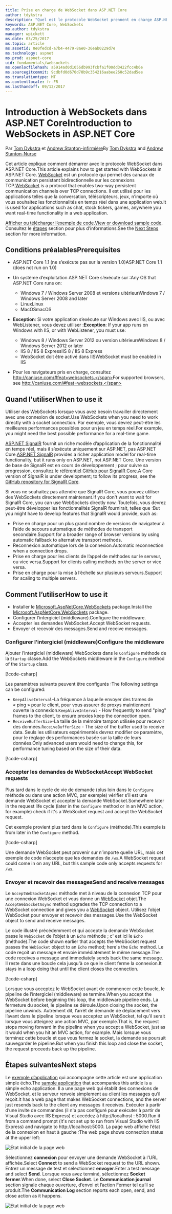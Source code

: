 ```yaml
---
title: Prise en charge de WebSocket dans ASP.NET Core
author: tdykstra
description: "Quel est le protocole WebSocket prennent en charge ASP.NET Core et comment l’utiliser."
keywords: ASP.NET Core, WebSockets
ms.author: tdykstra
manager: wpickett
ms.date: 03/25/2017
ms.topic: article
ms.assetid: 0e0fedcd-a7b4-4479-8ae0-36eab0229d7e
ms.technology: aspnet
ms.prod: aspnet-core
uid: fundamentals/websockets
ms.openlocfilehash: a5914ad0d1056db993fcbfa1f00dd3422fcc4b6e
ms.sourcegitcommit: 9cdbfd0d670d70b9c354216aabee260c52dad5ee
ms.translationtype: MT
ms.contentlocale: fr-FR
ms.lasthandoff: 09/12/2017
---
```

# <a name="introduction-to-websockets-in-aspnet-core"></a><span data-ttu-id="d8e44-104">Introduction à WebSockets dans ASP.NET Core</span><span class="sxs-lookup"><span data-stu-id="d8e44-104">Introduction to WebSockets in ASP.NET Core</span></span>

<span data-ttu-id="d8e44-105">Par [Tom Dykstra](https://github.com/tdykstra) et [Andrew Stanton-infirmière](https://github.com/anurse)</span><span class="sxs-lookup"><span data-stu-id="d8e44-105">By [Tom Dykstra](https://github.com/tdykstra) and [Andrew Stanton-Nurse](https://github.com/anurse)</span></span>

<span data-ttu-id="d8e44-106">Cet article explique comment démarrer avec le protocole WebSocket dans ASP.NET Core.</span><span class="sxs-lookup"><span data-stu-id="d8e44-106">This article explains how to get started with WebSockets in ASP.NET Core.</span></span> <span data-ttu-id="d8e44-107">[WebSocket](https://wikipedia.org/wiki/WebSocket) est un protocole qui permet des canaux de communication persistant bidirectionnelle sur les connexions TCP.</span><span class="sxs-lookup"><span data-stu-id="d8e44-107">[WebSocket](https://wikipedia.org/wiki/WebSocket) is a protocol that enables two-way persistent communication channels over TCP connections.</span></span> <span data-ttu-id="d8e44-108">Il est utilisé pour les applications telles que la conversation, téléscripteurs, jeux, n’importe où vous souhaitez les fonctionnalités en temps réel dans une application web.</span><span class="sxs-lookup"><span data-stu-id="d8e44-108">It is used for applications such as chat, stock tickers, games, anywhere you want real-time functionality in a web application.</span></span>

<span data-ttu-id="d8e44-109">[Afficher ou télécharger l’exemple de code](https://github.com/aspnet/Docs/tree/master/aspnetcore/fundamentals/websockets/sample).</span><span class="sxs-lookup"><span data-stu-id="d8e44-109">[View or download sample code](https://github.com/aspnet/Docs/tree/master/aspnetcore/fundamentals/websockets/sample).</span></span> <span data-ttu-id="d8e44-110">Consultez le [étapes](#next-steps) section pour plus d’informations.</span><span class="sxs-lookup"><span data-stu-id="d8e44-110">See the [Next Steps](#next-steps) section for more information.</span></span>


## <a name="prerequisites"></a><span data-ttu-id="d8e44-111">Conditions préalables</span><span class="sxs-lookup"><span data-stu-id="d8e44-111">Prerequisites</span></span>

* <span data-ttu-id="d8e44-112">ASP.NET Core 1.1 (ne s’exécute pas sur la version 1.0)</span><span class="sxs-lookup"><span data-stu-id="d8e44-112">ASP.NET Core 1.1 (does not run on 1.0)</span></span>
* <span data-ttu-id="d8e44-113">Un système d’exploitation ASP.NET Core s’exécute sur :</span><span class="sxs-lookup"><span data-stu-id="d8e44-113">Any OS that ASP.NET Core runs on:</span></span>
  
  * <span data-ttu-id="d8e44-114">Windows 7 / Windows Server 2008 et versions ultérieur</span><span class="sxs-lookup"><span data-stu-id="d8e44-114">Windows 7 / Windows Server 2008 and later</span></span>
  * <span data-ttu-id="d8e44-115">Linux</span><span class="sxs-lookup"><span data-stu-id="d8e44-115">Linux</span></span>
  * <span data-ttu-id="d8e44-116">MacOS</span><span class="sxs-lookup"><span data-stu-id="d8e44-116">macOS</span></span>

* <span data-ttu-id="d8e44-117">**Exception**: Si votre application s’exécute sur Windows avec IIS, ou avec WebListener, vous devez utiliser :</span><span class="sxs-lookup"><span data-stu-id="d8e44-117">**Exception**: If your app runs on Windows with IIS, or with WebListener, you must use:</span></span>

  * <span data-ttu-id="d8e44-118">Windows 8 / Windows Server 2012 ou version ultérieure</span><span class="sxs-lookup"><span data-stu-id="d8e44-118">Windows 8 / Windows Server 2012 or later</span></span>
  * <span data-ttu-id="d8e44-119">IIS 8 / IIS 8 Express</span><span class="sxs-lookup"><span data-stu-id="d8e44-119">IIS 8 / IIS 8 Express</span></span>
  * <span data-ttu-id="d8e44-120">WebSocket doit être activé dans IIS</span><span class="sxs-lookup"><span data-stu-id="d8e44-120">WebSocket must be enabled in IIS</span></span>

* <span data-ttu-id="d8e44-121">Pour les navigateurs pris en charge, consultez http://caniuse.com/#feat=websockets.</span><span class="sxs-lookup"><span data-stu-id="d8e44-121">For supported browsers, see http://caniuse.com/#feat=websockets.</span></span>

## <a name="when-to-use-it"></a><span data-ttu-id="d8e44-122">Quand l'utiliser</span><span class="sxs-lookup"><span data-stu-id="d8e44-122">When to use it</span></span>

<span data-ttu-id="d8e44-123">Utiliser des WebSockets lorsque vous avez besoin travailler directement avec une connexion de socket.</span><span class="sxs-lookup"><span data-stu-id="d8e44-123">Use WebSockets when you need to work directly with a socket connection.</span></span> <span data-ttu-id="d8e44-124">Par exemple, vous devrez peut-être les meilleures performances possibles pour un jeu en temps réel.</span><span class="sxs-lookup"><span data-stu-id="d8e44-124">For example, you might need the best possible performance for a real-time game.</span></span>

<span data-ttu-id="d8e44-125">[ASP.NET SignalR](https://docs.microsoft.com/aspnet/signalr/overview/getting-started/introduction-to-signalr) fournit un riche modèle d’application de la fonctionnalité en temps réel, mais il s’exécute uniquement sur ASP.NET, pas ASP.NET Core.</span><span class="sxs-lookup"><span data-stu-id="d8e44-125">[ASP.NET SignalR](https://docs.microsoft.com/aspnet/signalr/overview/getting-started/introduction-to-signalr) provides a richer application model for real-time functionality, but it runs only on ASP.NET, not ASP.NET Core.</span></span> <span data-ttu-id="d8e44-126">Une version de base de SignalR est en cours de développement ; pour suivre sa progression, consultez le [référentiel GitHub pour SignalR Core](https://github.com/aspnet/SignalR).</span><span class="sxs-lookup"><span data-stu-id="d8e44-126">A Core version of SignalR is under development; to follow its progress, see the [GitHub repository for SignalR Core](https://github.com/aspnet/SignalR).</span></span>

<span data-ttu-id="d8e44-127">Si vous ne souhaitez pas attendre que SignalR Core, vous pouvez utiliser des WebSockets directement maintenant.</span><span class="sxs-lookup"><span data-stu-id="d8e44-127">If you don't want to wait for SignalR Core, you can use WebSockets directly now.</span></span> <span data-ttu-id="d8e44-128">Toutefois, vous devrez peut-être développer les fonctionnalités SignalR fournirait, telles que :</span><span class="sxs-lookup"><span data-stu-id="d8e44-128">But you might have to develop features that SignalR would provide, such as:</span></span>

* <span data-ttu-id="d8e44-129">Prise en charge pour un plus grand nombre de versions de navigateur à l’aide de secours automatique de méthodes de transport secondaire.</span><span class="sxs-lookup"><span data-stu-id="d8e44-129">Support for a broader range of browser versions by using automatic fallback to alternative transport methods.</span></span>
* <span data-ttu-id="d8e44-130">Reconnexion automatique lors de la connexion.</span><span class="sxs-lookup"><span data-stu-id="d8e44-130">Automatic reconnection when a connection drops.</span></span>
* <span data-ttu-id="d8e44-131">Prise en charge pour les clients de l’appel de méthodes sur le serveur, ou vice versa.</span><span class="sxs-lookup"><span data-stu-id="d8e44-131">Support for clients calling methods on the server or vice versa.</span></span>
* <span data-ttu-id="d8e44-132">Prise en charge pour la mise à l’échelle sur plusieurs serveurs.</span><span class="sxs-lookup"><span data-stu-id="d8e44-132">Support for scaling to multiple servers.</span></span>

## <a name="how-to-use-it"></a><span data-ttu-id="d8e44-133">Comment l’utiliser</span><span class="sxs-lookup"><span data-stu-id="d8e44-133">How to use it</span></span>

* <span data-ttu-id="d8e44-134">Installer le [Microsoft.AspNetCore.WebSockets](https://www.nuget.org/packages/Microsoft.AspNetCore.WebSockets/) package.</span><span class="sxs-lookup"><span data-stu-id="d8e44-134">Install the [Microsoft.AspNetCore.WebSockets](https://www.nuget.org/packages/Microsoft.AspNetCore.WebSockets/) package.</span></span>
* <span data-ttu-id="d8e44-135">Configurer l’intergiciel (middleware).</span><span class="sxs-lookup"><span data-stu-id="d8e44-135">Configure the middleware.</span></span>
* <span data-ttu-id="d8e44-136">Accepter les demandes WebSocket.</span><span class="sxs-lookup"><span data-stu-id="d8e44-136">Accept WebSocket requests.</span></span>
* <span data-ttu-id="d8e44-137">Envoyer et recevoir des messages.</span><span class="sxs-lookup"><span data-stu-id="d8e44-137">Send and receive messages.</span></span>

### <a name="configure-the-middleware"></a><span data-ttu-id="d8e44-138">Configurer l’intergiciel (middleware)</span><span class="sxs-lookup"><span data-stu-id="d8e44-138">Configure the middleware</span></span>

<span data-ttu-id="d8e44-139">Ajouter l’intergiciel (middleware) WebSockets dans le `Configure` méthode de la `Startup` classe.</span><span class="sxs-lookup"><span data-stu-id="d8e44-139">Add the WebSockets middleware in the `Configure` method of the `Startup` class.</span></span>

[!code-csharp[](websockets/sample/Startup.cs?name=UseWebSockets)]

<span data-ttu-id="d8e44-140">Les paramètres suivants peuvent être configurés :</span><span class="sxs-lookup"><span data-stu-id="d8e44-140">The following settings can be configured:</span></span>

* <span data-ttu-id="d8e44-141">`KeepAliveInterval`-La fréquence à laquelle envoyer des trames de « ping » pour le client, pour vous assurer de proxys maintiennent ouverte la connexion.</span><span class="sxs-lookup"><span data-stu-id="d8e44-141">`KeepAliveInterval` - How frequently to send "ping" frames to the client, to ensure proxies keep the connection open.</span></span>
* <span data-ttu-id="d8e44-142">`ReceiveBufferSize`-La taille de la mémoire tampon utilisée pour recevoir des données.</span><span class="sxs-lookup"><span data-stu-id="d8e44-142">`ReceiveBufferSize` - The size of the buffer used to receive data.</span></span> <span data-ttu-id="d8e44-143">Seuls les utilisateurs expérimentés devrez modifier ce paramètre, pour le réglage des performances basée sur la taille de leurs données.</span><span class="sxs-lookup"><span data-stu-id="d8e44-143">Only advanced users would need to change this, for performance tuning based on the size of their data.</span></span>

[!code-csharp[](websockets/sample/Startup.cs?name=UseWebSocketsOptions)]

### <a name="accept-websocket-requests"></a><span data-ttu-id="d8e44-144">Accepter les demandes de WebSocket</span><span class="sxs-lookup"><span data-stu-id="d8e44-144">Accept WebSocket requests</span></span>

<span data-ttu-id="d8e44-145">Plus tard dans le cycle de vie de demande (plus loin dans le `Configure` méthode ou dans une action MVC, par exemple) vérifier s’il est une demande WebSocket et accepter la demande WebSocket.</span><span class="sxs-lookup"><span data-stu-id="d8e44-145">Somewhere later in the request life cycle (later in the `Configure` method or in an MVC action, for example) check if it's a WebSocket request and accept the WebSocket request.</span></span>

<span data-ttu-id="d8e44-146">Cet exemple provient plus tard dans le `Configure` (méthode).</span><span class="sxs-lookup"><span data-stu-id="d8e44-146">This example is from later in the `Configure` method.</span></span>

[!code-csharp[](websockets/sample/Startup.cs?name=AcceptWebSocket&highlight=7)]

<span data-ttu-id="d8e44-147">Une demande WebSocket peut provenir sur n’importe quelle URL, mais cet exemple de code n’accepte que les demandes de `/ws`.</span><span class="sxs-lookup"><span data-stu-id="d8e44-147">A WebSocket request could come in on any URL, but this sample code only accepts requests for `/ws`.</span></span>

### <a name="send-and-receive-messages"></a><span data-ttu-id="d8e44-148">Envoyer et recevoir des messages</span><span class="sxs-lookup"><span data-stu-id="d8e44-148">Send and receive messages</span></span>

<span data-ttu-id="d8e44-149">Le `AcceptWebSocketAsync` méthode met à niveau de la connexion TCP pour une connexion WebSocket et vous donne un [WebSocket](https://docs.microsoft.com/dotnet/core/api/system.net.websockets.websocket) objet.</span><span class="sxs-lookup"><span data-stu-id="d8e44-149">The `AcceptWebSocketAsync` method upgrades the TCP connection to a WebSocket connection and gives you a [WebSocket](https://docs.microsoft.com/dotnet/core/api/system.net.websockets.websocket) object.</span></span> <span data-ttu-id="d8e44-150">Utilisez l’objet WebSocket pour envoyer et recevoir des messages.</span><span class="sxs-lookup"><span data-stu-id="d8e44-150">Use the WebSocket object to send and receive messages.</span></span>

<span data-ttu-id="d8e44-151">Le code illustré précédemment et qui accepte la demande WebSocket passe le `WebSocket` de l’objet à un `Echo` méthode ; c' est ici le `Echo` (méthode).</span><span class="sxs-lookup"><span data-stu-id="d8e44-151">The code shown earlier that accepts the WebSocket request passes the `WebSocket` object to an `Echo` method; here's the `Echo` method.</span></span> <span data-ttu-id="d8e44-152">Le code reçoit un message et envoie immédiatement le même message.</span><span class="sxs-lookup"><span data-stu-id="d8e44-152">The code receives a message and immediately sends back the same message.</span></span> <span data-ttu-id="d8e44-153">Il reste dans une boucle cela jusqu'à ce que le client ferme la connexion.</span><span class="sxs-lookup"><span data-stu-id="d8e44-153">It stays in a loop doing that until the client closes the connection.</span></span> 

[!code-csharp[](websockets/sample/Startup.cs?name=Echo)]

<span data-ttu-id="d8e44-154">Lorsque vous acceptez le WebSocket avant de commencer cette boucle, le pipeline de l’intergiciel (middleware) se termine.</span><span class="sxs-lookup"><span data-stu-id="d8e44-154">When you accept the WebSocket before beginning this loop, the middleware pipeline ends.</span></span>  <span data-ttu-id="d8e44-155">La fermeture du socket, le pipeline se déroule.</span><span class="sxs-lookup"><span data-stu-id="d8e44-155">Upon closing the socket, the pipeline unwinds.</span></span> <span data-ttu-id="d8e44-156">Autrement dit, l’arrêt de demande de déplacement vers l’avant dans le pipeline lorsque vous acceptez un WebSocket, tel qu’il serait lorsque vous atteignez une action MVC, par exemple.</span><span class="sxs-lookup"><span data-stu-id="d8e44-156">That is, the request stops moving forward in the pipeline when you accept a WebSocket, just as it would when you hit an MVC action, for example.</span></span>  <span data-ttu-id="d8e44-157">Mais lorsque vous terminez cette boucle et que vous fermez le socket, la demande se poursuit sauvegarder le pipeline.</span><span class="sxs-lookup"><span data-stu-id="d8e44-157">But when you finish this loop and close the socket, the request proceeds back up the pipeline.</span></span>

## <a name="next-steps"></a><span data-ttu-id="d8e44-158">Étapes suivantes</span><span class="sxs-lookup"><span data-stu-id="d8e44-158">Next steps</span></span>

<span data-ttu-id="d8e44-159">Le [exemple d’application](https://github.com/aspnet/Docs/tree/master/aspnetcore/fundamentals/websockets/sample) qui accompagne cette article est une application simple écho.</span><span class="sxs-lookup"><span data-stu-id="d8e44-159">The [sample application](https://github.com/aspnet/Docs/tree/master/aspnetcore/fundamentals/websockets/sample) that accompanies this article is a simple echo application.</span></span> <span data-ttu-id="d8e44-160">Il a une page web qui établit des connexions de WebSocket, et le serveur renvoie simplement au client les messages qu’il reçoit.</span><span class="sxs-lookup"><span data-stu-id="d8e44-160">It has a web page that makes WebSocket connections, and the server just resends back to the client any messages it receives.</span></span> <span data-ttu-id="d8e44-161">Exécuter à partir d’une invite de commandes (il n'a pas configuré pour exécuter à partir de Visual Studio avec IIS Express) et accédez à http://localhost : 5000.</span><span class="sxs-lookup"><span data-stu-id="d8e44-161">Run it from a command prompt (it's not set up to run from Visual Studio with IIS Express) and navigate to http://localhost:5000.</span></span> <span data-ttu-id="d8e44-162">La page web affiche l’état de la connexion en haut à gauche :</span><span class="sxs-lookup"><span data-stu-id="d8e44-162">The web page shows connection status at the upper left:</span></span>

![État initial de la page web](websockets/_static/start.png)

<span data-ttu-id="d8e44-164">Sélectionnez **connexion** pour envoyer une demande WebSocket à l’URL affichée.</span><span class="sxs-lookup"><span data-stu-id="d8e44-164">Select **Connect** to send a WebSocket request to the URL shown.</span></span>  <span data-ttu-id="d8e44-165">Entrez un message de test et sélectionnez **envoyer**.</span><span class="sxs-lookup"><span data-stu-id="d8e44-165">Enter a test message and select **Send**.</span></span> <span data-ttu-id="d8e44-166">Lorsque vous avez terminé, sélectionnez **Socket fermer**.</span><span class="sxs-lookup"><span data-stu-id="d8e44-166">When done, select **Close Socket**.</span></span> <span data-ttu-id="d8e44-167">Le **Communication journal** section signale chaque ouverture, d’envoi et l’action Fermer tel qu’il se produit.</span><span class="sxs-lookup"><span data-stu-id="d8e44-167">The **Communication Log** section reports each open, send, and close action as it happens.</span></span>

![État initial de la page web](websockets/_static/end.png)
